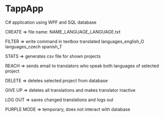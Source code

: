 # TappApp
C# application using WPF and SQL database

CREATE => file name: NAME_LANGUAGE_LANGUAGE.txt

FILTER => write command in textbox
	translated languages_english_O
	languages_czech spanish_T

STATS => generates csv file for shown projects

REACH => sends email to translators who speak both languages of selected project

DELETE => deletes selected project from database

GIVE UP => deletes all translations and makes translator inactive

LOG OUT => saves changed translations and logs out

PURPLE MODE => temporary, does not interact with database